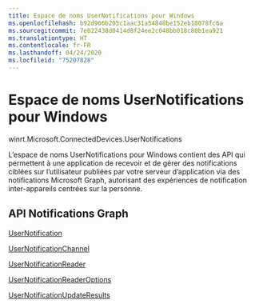 ```yaml
---
title: Espace de noms UserNotifications pour Windows
ms.openlocfilehash: b92d966b205c1aac31a54848be152eb18078fc6a
ms.sourcegitcommit: 7e022438d0414d8f24ee2c048bb018c80b1ea921
ms.translationtype: HT
ms.contentlocale: fr-FR
ms.lasthandoff: 04/24/2020
ms.locfileid: "75207828"
---
```

# <a name="usernotifications-namespace-for-windows"></a>Espace de noms UserNotifications pour Windows
winrt.Microsoft.ConnectedDevices.UserNotifications

L’espace de noms UserNotifications pour Windows contient des API qui permettent à une application de recevoir et de gérer des notifications ciblées sur l’utilisateur publiées par votre serveur d’application via des notifications Microsoft Graph, autorisant des expériences de notification inter-appareils centrées sur la personne. 

## <a name="graph-notifications-apis"></a>API Notifications Graph

[UserNotification](userNotification.md)

[UserNotificationChannel](userNotificationChannel.md)

[UserNotificationReader](userNotificationReader.md)

[UserNotificationReaderOptions](userNotificationReaderOptions.md)

[UserNotificationUpdateResults](userNotificationUpdateResults.md)

